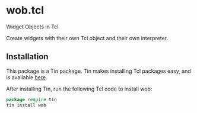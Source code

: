 # wob.tcl
 Widget Objects in Tcl
 
 Create widgets with their own Tcl object and their own interpreter. 
 
## Installation
This package is a Tin package. Tin makes installing Tcl packages easy, and is available [here](https://github.com/ambaker1/Tin).

After installing Tin, run the following Tcl code to install wob:
```tcl
package require tin
tin install wob
```
